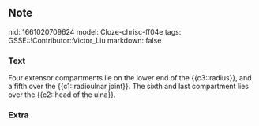 ## Note
nid: 1661020709624
model: Cloze-chrisc-ff04e
tags: GSSE::!Contributor::Victor_Liu
markdown: false

### Text
<div>
  Four extensor compartments lie on the lower end of the
  {{c3::radius}}, and a fifth over the {{c1::radioulnar joint}}.
  The sixth and last compartment lies over the {{c2::head of the
  ulna}}.
</div>

### Extra

